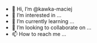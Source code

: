 - 👋 Hi, I’m @kawka-maciej
- 👀 I’m interested in ...
- 🌱 I’m currently learning ...
- 💞️ I’m looking to collaborate on ...
- 📫 How to reach me ...

<!---
kawka-maciej/kawka-maciej is a ✨ special ✨ repository because its `README.md` (this file) appears on your GitHub profile.
You can click the Preview link to take a look at your changes.
--->

